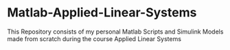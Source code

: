 # Matlab-Applied-Linear-Systems
This Repository consists of my personal Matlab Scripts and Simulink Models made from scratch during the course Applied Linear Systems
